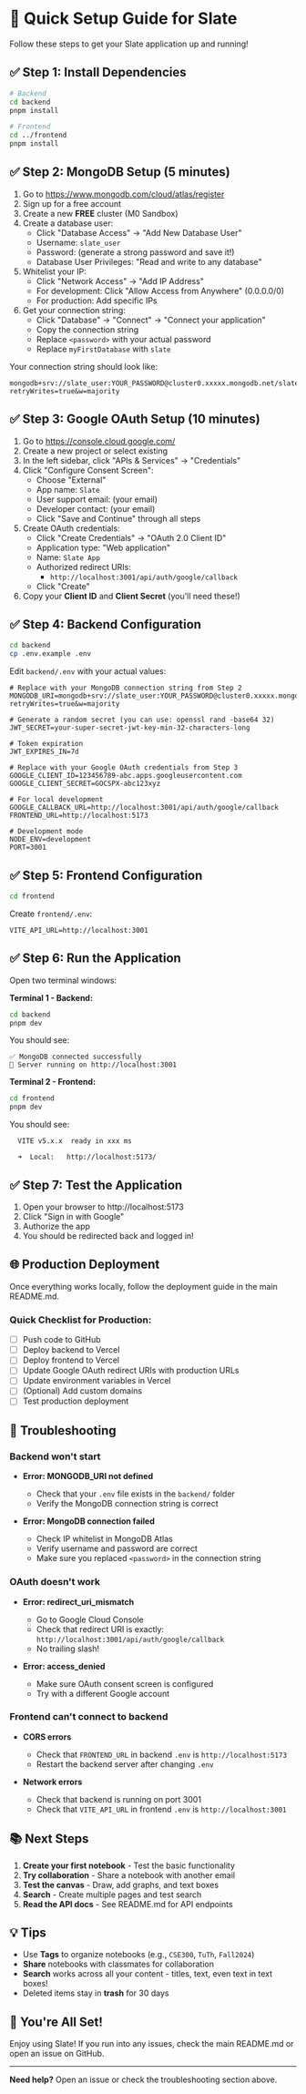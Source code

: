# 🚀 Quick Setup Guide for Slate

Follow these steps to get your Slate application up and running!

## ✅ Step 1: Install Dependencies

```bash
# Backend
cd backend
pnpm install

# Frontend
cd ../frontend
pnpm install
```

## ✅ Step 2: MongoDB Setup (5 minutes)

1. Go to https://www.mongodb.com/cloud/atlas/register
2. Sign up for a free account
3. Create a new **FREE** cluster (M0 Sandbox)
4. Create a database user:
   - Click "Database Access" → "Add New Database User"
   - Username: `slate_user`
   - Password: (generate a strong password and save it!)
   - Database User Privileges: "Read and write to any database"
5. Whitelist your IP:
   - Click "Network Access" → "Add IP Address"
   - For development: Click "Allow Access from Anywhere" (0.0.0.0/0)
   - For production: Add specific IPs
6. Get your connection string:
   - Click "Database" → "Connect" → "Connect your application"
   - Copy the connection string
   - Replace `<password>` with your actual password
   - Replace `myFirstDatabase` with `slate`

Your connection string should look like:

```
mongodb+srv://slate_user:YOUR_PASSWORD@cluster0.xxxxx.mongodb.net/slate?retryWrites=true&w=majority
```

## ✅ Step 3: Google OAuth Setup (10 minutes)

1. Go to https://console.cloud.google.com/
2. Create a new project or select existing
3. In the left sidebar, click "APIs & Services" → "Credentials"
4. Click "Configure Consent Screen":
   - Choose "External"
   - App name: `Slate`
   - User support email: (your email)
   - Developer contact: (your email)
   - Click "Save and Continue" through all steps
5. Create OAuth credentials:
   - Click "Create Credentials" → "OAuth 2.0 Client ID"
   - Application type: "Web application"
   - Name: `Slate App`
   - Authorized redirect URIs:
     - `http://localhost:3001/api/auth/google/callback`
   - Click "Create"
6. Copy your **Client ID** and **Client Secret** (you'll need these!)

## ✅ Step 4: Backend Configuration

```bash
cd backend
cp .env.example .env
```

Edit `backend/.env` with your actual values:

```env
# Replace with your MongoDB connection string from Step 2
MONGODB_URI=mongodb+srv://slate_user:YOUR_PASSWORD@cluster0.xxxxx.mongodb.net/slate?retryWrites=true&w=majority

# Generate a random secret (you can use: openssl rand -base64 32)
JWT_SECRET=your-super-secret-jwt-key-min-32-characters-long

# Token expiration
JWT_EXPIRES_IN=7d

# Replace with your Google OAuth credentials from Step 3
GOOGLE_CLIENT_ID=123456789-abc.apps.googleusercontent.com
GOOGLE_CLIENT_SECRET=GOCSPX-abc123xyz

# For local development
GOOGLE_CALLBACK_URL=http://localhost:3001/api/auth/google/callback
FRONTEND_URL=http://localhost:5173

# Development mode
NODE_ENV=development
PORT=3001
```

## ✅ Step 5: Frontend Configuration

```bash
cd frontend
```

Create `frontend/.env`:

```env
VITE_API_URL=http://localhost:3001
```

## ✅ Step 6: Run the Application

Open two terminal windows:

**Terminal 1 - Backend:**

```bash
cd backend
pnpm dev
```

You should see:

```
✅ MongoDB connected successfully
🚀 Server running on http://localhost:3001
```

**Terminal 2 - Frontend:**

```bash
cd frontend
pnpm dev
```

You should see:

```
  VITE v5.x.x  ready in xxx ms

  ➜  Local:   http://localhost:5173/
```

## ✅ Step 7: Test the Application

1. Open your browser to http://localhost:5173
2. Click "Sign in with Google"
3. Authorize the app
4. You should be redirected back and logged in!

## 🌐 Production Deployment

Once everything works locally, follow the deployment guide in the main README.md.

### Quick Checklist for Production:

- [ ] Push code to GitHub
- [ ] Deploy backend to Vercel
- [ ] Deploy frontend to Vercel
- [ ] Update Google OAuth redirect URIs with production URLs
- [ ] Update environment variables in Vercel
- [ ] (Optional) Add custom domains
- [ ] Test production deployment

## 🐛 Troubleshooting

### Backend won't start

- **Error: MONGODB_URI not defined**

  - Check that your `.env` file exists in the `backend/` folder
  - Verify the MongoDB connection string is correct

- **Error: MongoDB connection failed**
  - Check IP whitelist in MongoDB Atlas
  - Verify username and password are correct
  - Make sure you replaced `<password>` in the connection string

### OAuth doesn't work

- **Error: redirect_uri_mismatch**

  - Go to Google Cloud Console
  - Check that redirect URI is exactly: `http://localhost:3001/api/auth/google/callback`
  - No trailing slash!

- **Error: access_denied**
  - Make sure OAuth consent screen is configured
  - Try with a different Google account

### Frontend can't connect to backend

- **CORS errors**

  - Check that `FRONTEND_URL` in backend `.env` is `http://localhost:5173`
  - Restart the backend server after changing `.env`

- **Network errors**
  - Check that backend is running on port 3001
  - Check that `VITE_API_URL` in frontend `.env` is `http://localhost:3001`

## 📚 Next Steps

1. **Create your first notebook** - Test the basic functionality
2. **Try collaboration** - Share a notebook with another email
3. **Test the canvas** - Draw, add graphs, and text boxes
4. **Search** - Create multiple pages and test search
5. **Read the API docs** - See README.md for API endpoints

## 💡 Tips

- Use **Tags** to organize notebooks (e.g., `CSE300`, `TuTh`, `Fall2024`)
- **Share** notebooks with classmates for collaboration
- **Search** works across all your content - titles, text, even text in text boxes!
- Deleted items stay in **trash** for 30 days

## 🎉 You're All Set!

Enjoy using Slate! If you run into any issues, check the main README.md or open an issue on GitHub.

---

**Need help?** Open an issue or check the troubleshooting section above.
